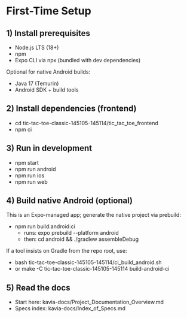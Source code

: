 # First-Time Setup

## 1) Install prerequisites
- Node.js LTS (18+)
- npm
- Expo CLI via npx (bundled with dev dependencies)

Optional for native Android builds:
- Java 17 (Temurin)
- Android SDK + build tools

## 2) Install dependencies (frontend)
- cd tic-tac-toe-classic-145105-145114/tic_tac_toe_frontend
- npm ci

## 3) Run in development
- npm start
- npm run android
- npm run ios
- npm run web

## 4) Build native Android (optional)
This is an Expo-managed app; generate the native project via prebuild:
- npm run build:android:ci
  - runs: expo prebuild --platform android
  - then: cd android && ./gradlew assembleDebug

If a tool insists on Gradle from the repo root, use:
- bash tic-tac-toe-classic-145105-145114/ci_build_android.sh
- or make -C tic-tac-toe-classic-145105-145114 build-android-ci

## 5) Read the docs
- Start here: kavia-docs/Project_Documentation_Overview.md
- Specs index: kavia-docs/Index_of_Specs.md
